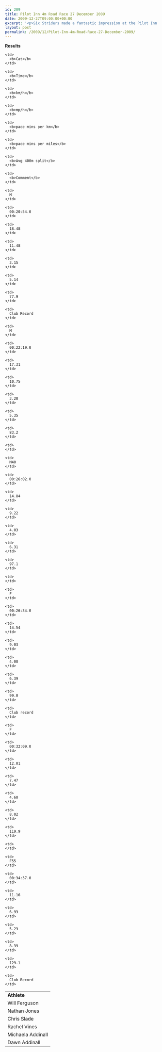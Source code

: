 ```yaml
---
id: 209
title: Pilot Inn 4m Road Race 27 December 2009
date: 2009-12-27T09:00:00+00:00
excerpt: '<p>Six Striders made a fantastic impression at the Pilot Inn 4m road race. To find out more please click on race report. Brendan Ward Club Chairman Pilot Inn 4m race 27 December 2009 Photos Report Results</p>'
layout: post
permalink: /2009/12/Pilot-Inn-4m-Road-Race-27-December-2009/
---
```

**<a name="Results"></a>Results**

<table>
  <colgroup> <col> <col> <col> <col span="2"> <col> <col> <col> <col> 
  
  <tr>
    <td>
      <b>Athlete</b>
    </td>
    
    <td>
      <b>Cat</b>
    </td>
    
    <td>
      <b>Time</b>
    </td>
    
    <td>
      <b>km/h</b>
    </td>
    
    <td>
      <b>mp/h</b>
    </td>
    
    <td>
      <b>pace mins per km</b>
    </td>
    
    <td>
      <b>pace mins per miles</b>
    </td>
    
    <td>
      <b>Avg 400m split</b>
    </td>
    
    <td>
      <b>Comment</b>
    </td>
  </tr>
  
  <tr>
    <td>
      Will Ferguson
    </td>
    
    <td>
      M
    </td>
    
    <td>
      00:20:54.0
    </td>
    
    <td>
      18.48
    </td>
    
    <td>
      11.48
    </td>
    
    <td>
      3.15
    </td>
    
    <td>
      5.14
    </td>
    
    <td>
      77.9
    </td>
    
    <td>
      Club Record
    </td>
  </tr>
  
  <tr>
    <td>
      Nathan Jones
    </td>
    
    <td>
      M
    </td>
    
    <td>
      00:22:19.0
    </td>
    
    <td>
      17.31
    </td>
    
    <td>
      10.75
    </td>
    
    <td>
      3.28
    </td>
    
    <td>
      5.35
    </td>
    
    <td>
      83.2
    </td>
    
    <td>
    </td>
  </tr>
  
  <tr>
    <td>
      Chris Slade
    </td>
    
    <td>
      M40
    </td>
    
    <td>
      00:26:02.0
    </td>
    
    <td>
      14.84
    </td>
    
    <td>
      9.22
    </td>
    
    <td>
      4.03
    </td>
    
    <td>
      6.31
    </td>
    
    <td>
      97.1
    </td>
    
    <td>
    </td>
  </tr>
  
  <tr>
    <td>
      Rachel Vines
    </td>
    
    <td>
      F
    </td>
    
    <td>
      00:26:34.0
    </td>
    
    <td>
      14.54
    </td>
    
    <td>
      9.03
    </td>
    
    <td>
      4.08
    </td>
    
    <td>
      6.39
    </td>
    
    <td>
      99.0
    </td>
    
    <td>
      Club record
    </td>
  </tr>
  
  <tr>
    <td>
      Michaela Addinall
    </td>
    
    <td>
      F
    </td>
    
    <td>
      00:32:09.0
    </td>
    
    <td>
      12.01
    </td>
    
    <td>
      7.47
    </td>
    
    <td>
      4.60
    </td>
    
    <td>
      8.02
    </td>
    
    <td>
      119.9
    </td>
    
    <td>
    </td>
  </tr>
  
  <tr>
    <td>
      Dawn Addinall
    </td>
    
    <td>
      F55
    </td>
    
    <td>
      00:34:37.0
    </td>
    
    <td>
      11.16
    </td>
    
    <td>
      6.93
    </td>
    
    <td>
      5.23
    </td>
    
    <td>
      8.39
    </td>
    
    <td>
      129.1
    </td>
    
    <td>
      Club Record
    </td>
  </tr></colgroup>
</table>
